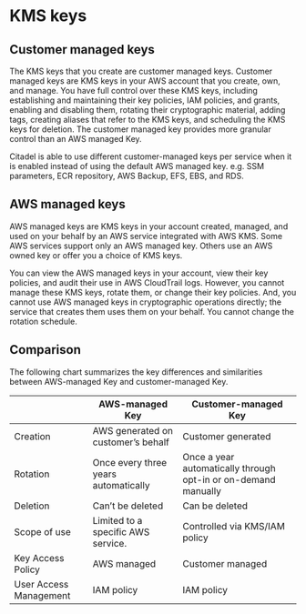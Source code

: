 # KMS keys  

## Customer managed keys

The KMS keys that you create are customer managed keys. Customer managed keys are KMS keys in your AWS account that you create, own, and manage. You have full control over these KMS keys, including establishing and maintaining their key policies, IAM policies, and grants, enabling and disabling them, rotating their cryptographic material, adding tags, creating aliases that refer to the KMS keys, and scheduling the KMS keys for deletion. The customer managed key provides more granular control than an AWS managed Key.

Citadel is able to use different customer-managed keys per service when it is enabled instead of using the default AWS managed key. e.g. SSM parameters, ECR repository, AWS Backup, EFS, EBS, and RDS.

## AWS managed keys

AWS managed keys are KMS keys in your account created, managed, and used on your behalf by an AWS service integrated with AWS KMS. Some AWS services support only an AWS managed key. Others use an AWS owned key or offer you a choice of KMS keys.

You can view the AWS managed keys in your account, view their key policies, and audit their use in AWS CloudTrail logs. However, you cannot manage these KMS keys, rotate them, or change their key policies. And, you cannot use AWS managed keys in cryptographic operations directly; the service that creates them uses them on your behalf. You cannot change the rotation schedule.

## Comparison

The following chart summarizes the key differences and similarities between AWS-managed Key and customer-managed Key.

|    | AWS-managed Key   |   Customer-managed Key        |
| ---------------| ------------- | ------------- |
| Creation         | AWS generated on customer’s behalf | Customer generated |
| Rotation          | Once every three years automatically | Once a year automatically through opt-in or on-demand manually| 
| Deletion| Can’t be deleted | Can be deleted | 
| Scope of use      | Limited to a specific AWS service.| Controlled via KMS/IAM policy|
| Key Access Policy| AWS managed | Customer managed|
| User Access Management | IAM policy | IAM policy |